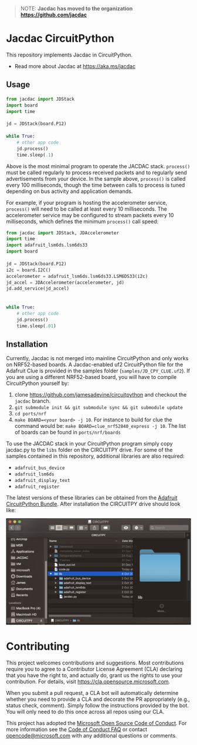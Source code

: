 > NOTE: **Jacdac has moved to the organization https://github.com/jacdac**

# Jacdac CircuitPython

This repository implements Jacdac in CircuitPython. 

* Read more about Jacdac at https://aka.ms/jacdac

## Usage

```py
from jacdac import JDStack
import board
import time

jd = JDStack(board.P12)

while True:
    # other app code
    jd.process()
    time.sleep(.1)
```

Above is the most minimal program to operate the JACDAC stack. `process()` must be called regularly to process received packets and to regularly send advertisements from your device. In the sample above, `process()` is called every 100 milliseconds, though the time between calls to process is tuned depending on bus activity and application demands.

For example, if your program is hosting the accelerometer service, `process()` will need to be called at least every 10 milliseconds. The accelerometer service may be configured to stream packets every 10 milliseconds, which defines the minimum `process()` call speed:

```py
from jacdac import JDStack, JDAccelerometer
import time
import adafruit_lsm6ds.lsm6ds33
import board

jd = JDStack(board.P12)
i2c = board.I2C()
accelerometer = adafruit_lsm6ds.lsm6ds33.LSM6DS33(i2c)
jd_accel = JDAccelerometer(accelerometer, jd)
jd.add_service(jd_accel)


while True:
    # other app code
    jd.process()
    time.sleep(.01)
```

## Installation

Currently, Jacdac is not merged into mainline CircuitPython and only works on NRF52-based boards. 
A Jacdac-enabled uf2 CircuitPython file for the Adafruit Clue is provided in the samples folder (`samples/JD_CPY_CLUE.uf2`). 
If you are using a different NRF52-based board, you will have to compile CircuitPython yourself by:

1. clone https://github.com/jamesadevine/circuitpython and checkout the `jacdac` branch.
2. `git submodule init && git submodule sync && git submodule update`
3. `cd ports/nrf`
4. `make BOARD=<your board> -j 10`. For instance to build for clue the command would be: `make BOARD=clue_nrf52840_express -j 10`. The list of boards can be found in `ports/nrf/boards`

To use the JACDAC stack in your CircuitPython program simply copy jacdac.py to the `libs` folder on the CIRCUITPY drive. For some of the samples contained in this repository, additional libraries are also required:

* `adafruit_bus_device`
* `adafruit_lsm6ds`
* `adafruit_display_text`
* `adafruit_register`

The latest versions of these libraries can be obtained from the [Adafruit CircuitPython Bundle](https://github.com/adafruit/Adafruit_CircuitPython_Bundle/). After installation the CIRCUITPY drive should look like:

![circuitpython flash drive layout](./images/circuitpython-drive.png)

# Contributing

This project welcomes contributions and suggestions.  Most contributions require you to agree to a
Contributor License Agreement (CLA) declaring that you have the right to, and actually do, grant us
the rights to use your contribution. For details, visit https://cla.opensource.microsoft.com.

When you submit a pull request, a CLA bot will automatically determine whether you need to provide
a CLA and decorate the PR appropriately (e.g., status check, comment). Simply follow the instructions
provided by the bot. You will only need to do this once across all repos using our CLA.

This project has adopted the [Microsoft Open Source Code of Conduct](https://opensource.microsoft.com/codeofconduct/).
For more information see the [Code of Conduct FAQ](https://opensource.microsoft.com/codeofconduct/faq/) or
contact [opencode@microsoft.com](mailto:opencode@microsoft.com) with any additional questions or comments.
